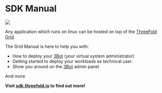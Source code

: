 # SDK Manual

![](tftech__manual_from_laptop.png  )


Any application which runs on linux can be hosted on top of the [ThreeFold Grid](threefold__threefold_grid).

The Grid Manual is here to help you with:

- How to deploy your [3Bot](threefold__3bot_def) (your virtual system administrator)
- Getting started to deploy your workloads as technical user.
- Show you around on the [3Bot](threefold__3bot_def) admin panel
 
 And more

 **Visit [sdk.threefold.io](https://sdk.threefold.io) to find out more!**